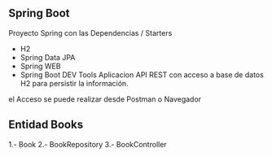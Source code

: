 ## Spring Boot

Proyecto Spring con las Dependencias / Starters
* H2
* Spring Data JPA
* Spring WEB
* Spring Boot DEV Tools
Aplicacion API REST con acceso a base de datos H2 para persistir la información.

el Acceso se puede realizar desde Postman o Navegador

## Entidad Books

1.- Book
2.- BookRepository
3.- BookController
